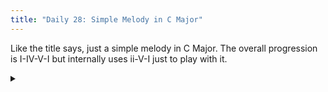 ```yaml
---
title: "Daily 28: Simple Melody in C Major"
---
```


Like the title says, just a simple melody in C Major. The overall progression is I-IV-V-I
but internally uses ii-V-I just to play with it.

<details>
<summary>
<div id="paper">
</div>
<div id="audio"></div>
</summary>
<p>Click anywhere on the score to see the ABC notation of this and even edit it yourself.</p>
<textarea autocomplete="off" id="score" oninput="render()" class="abcscore" rows=20>
L: 1/8
K: C treble
Q: 1/4=90
M: 4/4
ed- dc ed- dc | ed- d[c,e,g,] [c,e,g,]4 |
gd- d_b, ed- dc | fa,- a,[f,a,c,] [f,a,c,]4 |
ae- eb, da,- a,^f, | g,b,- b,[g,,b,d,f,] [g,,b,d,f,]4 |
f,d a,b, g,d b,c | _b,g de cg ef |
ca e,^f, d,a, fg | [f,a,c]2 [e,g,b,d]2 [g,,b,d,f,]2  [c,e,g,b,]2 | [c,e,g,b,]8 |]
</textarea>
</details>

<script type="text/javascript" src="/scripts/abcjs_basic_5.11.0-min.js"></script>
<script type="text/javascript" src="/scripts/abc_post.js"></script>
<link rel="stylesheet" href="/css/abcjs-audio.css"/>
